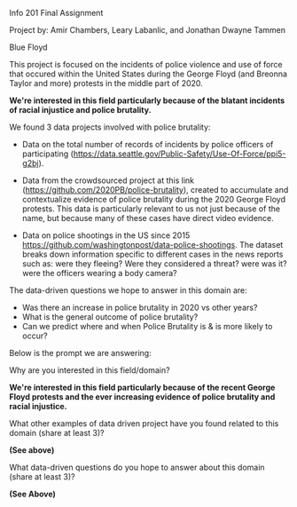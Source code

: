 Info 201 Final Assignment

Project by: Amir Chambers, Leary Labanlic, and Jonathan Dwayne Tammen

Blue Floyd

This project is focused on the incidents of police violence and use of force
 that occured within the United States during the George Floyd (and Breonna Taylor and more) protests in the middle part of 2020.

**We're interested in this field particularly because of the blatant incidents
of racial injustice and police brutality.**

We found 3 data projects involved with police brutality:
 - Data on the total number of records of incidents by police officers of participating (https://data.seattle.gov/Public-Safety/Use-Of-Force/ppi5-g2bj).

 - Data from the crowdsourced project at this link (https://github.com/2020PB/police-brutality), created to accumulate and contextualize evidence of police brutality during the
 2020 George Floyd protests. This data is particularly relevant to us not just
 because of the name, but because many of these
 cases have direct video evidence.

 - Data on police shootings in the US since 2015 https://github.com/washingtonpost/data-police-shootings. The dataset breaks down information specific to different cases in
 the news reports such as: were they fleeing? Were they considered a threat?
 were was it? were the officers wearing a body camera?

 The data-driven questions we hope to answer in this domain are:
  - Was there an increase in police brutality in 2020 vs other years?
  - What is the general outcome of police brutality?
  - Can we predict where and when Police Brutality is & is more likely to occur?

Below is the prompt we are answering:

Why are you interested in this field/domain?

**We're interested in this field particularly because of the recent George Floyd
protests and the ever increasing evidence of police brutality and racial injustice.**

What other examples of data driven project have you found related to this domain (share at least 3)?

**(See above)**

What data-driven questions do you hope to answer about this domain (share at least 3)?

**(See Above)**
